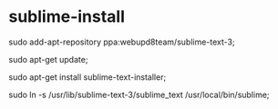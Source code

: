 # sublime-install

sudo add-apt-repository ppa:webupd8team/sublime-text-3;

sudo apt-get update;

sudo apt-get install sublime-text-installer;

sudo ln -s /usr/lib/sublime-text-3/sublime_text /usr/local/bin/sublime;
